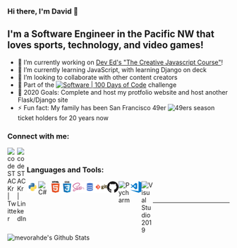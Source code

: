 ### Hi there, I'm David 👋

## I'm a Software Engineer in the Pacific NW that loves sports, technology, and video games!
- 🔭 I’m currently working on [Dev Ed's "The Creative Javascript Course"][devedwebsite]!
- 🌱 I’m currently learning JavaScript, with learning Django on deck
- 👯 I’m looking to collaborate with other content creators
- :100: Part of the [![Software | 100 Days of Code](https://www.software.com/badges/100-days-of-code)](https://www.software.com/100-days-of-code) challenge
- 🥅 2020 Goals: Complete and host my protfolio website and host another Flask/Django site
- ⚡ Fun fact: My family has been San Francisco 49er <img alt="49ers" width="26px" src="https://emojis.slackmojis.com/emojis/images/1472153431/1083/49ers.jpg?1472153431" unselectable="on" /> season ticket holders for 20 years now


### Connect with me:

<!---[<img align="left" alt="codeSTACKr.com" width="22px" src="https://raw.githubusercontent.com/iconic/open-iconic/master/svg/globe.svg" />][website]-->
[<img align="left" alt="codeSTACKr | Twitter" width="22px" src="https://cdn.jsdelivr.net/npm/simple-icons@v3/icons/twitter.svg" />][twitter]
[<img align="left" alt="codeSTACKr | LinkedIn" width="22px" src="https://cdn.jsdelivr.net/npm/simple-icons@v3/icons/linkedin.svg" />][linkedin]
<br />

### Languages and Tools:

<img align="left" alt="Python" width="26px" src="https://raw.githubusercontent.com/github/explore/80688e429a7d4ef2fca1e82350fe8e3517d3494d/topics/python/python.png" unselectable="on" />
<img align="left" alt="C#" width="26px" src="https://img.icons8.com/color/48/000000/c-sharp-logo.png" unselectable="on" />
<img align="left" alt="HTML5" width="26px" src="https://raw.githubusercontent.com/github/explore/80688e429a7d4ef2fca1e82350fe8e3517d3494d/topics/html/html.png" unselectable="on"  />
<img align="left" alt="CSS3" width="26px" src="https://raw.githubusercontent.com/github/explore/80688e429a7d4ef2fca1e82350fe8e3517d3494d/topics/css/css.png" unselectable="on"  />
<img align="left" alt="Sass" width="26px" src="https://raw.githubusercontent.com/github/explore/80688e429a7d4ef2fca1e82350fe8e3517d3494d/topics/sass/sass.png" unselectable="on"  />
<!--<img align="left" alt="JavaScript" width="26px" src="https://raw.githubusercontent.com/github/explore/80688e429a7d4ef2fca1e82350fe8e3517d3494d/topics/javascript/javascript.png" unselectable="on"  />-->
<img align="left" alt="SQL" width="26px" src="https://raw.githubusercontent.com/github/explore/80688e429a7d4ef2fca1e82350fe8e3517d3494d/topics/sql/sql.png" unselectable="on"  />
<img align="left" alt="Git" width="26px" src="https://raw.githubusercontent.com/github/explore/80688e429a7d4ef2fca1e82350fe8e3517d3494d/topics/git/git.png" unselectable="on"  />
<img align="left" alt="GitHub" width="26px" src="https://raw.githubusercontent.com/github/explore/78df643247d429f6cc873026c0622819ad797942/topics/github/github.png" unselectable="on"  />
<img align="left" alt="Pycharm" width="26px" src="https://img.icons8.com/color/48/000000/pycharm.png" unselectable="on" />
<img align="left" alt="Visual Studio Code" width="26px" src="https://raw.githubusercontent.com/github/explore/80688e429a7d4ef2fca1e82350fe8e3517d3494d/topics/visual-studio-code/visual-studio-code.png"  unselectable="on" />
<img align="left" alt="Visual Studio 2019" width="26px" src="https://img.icons8.com/color/48/000000/visual-studio-2019.png" unselectable="on" />

<br />
<br />

---

<img align="left" alt="mevorahde's Github Stats" src="https://github-readme-stats.codestackr.vercel.app/api?username=mevorahde&count_private=true&show_icons=true&hide_border=true" />

[website]: https://mevorahde.github.io/FCC-Portfolio/
[devedwebsite]: https://developedbyed.com/p/the-creative-javascript-course
[twitter]: https://twitter.com/Mevorah_DE
[linkedin]: https://www.linkedin.com/in/david-mevorah-itil-833a9242/ 
